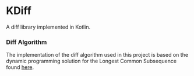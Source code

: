 # KDiff
A diff library implemented in Kotlin.

### Diff Algorithm
The implementation of the diff algorithm used in this project is based on the
dynamic programming solution for the Longest Common Subsequence found
[here](https://en.wikipedia.org/wiki/Longest_common_subsequence_problem).